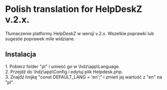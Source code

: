 <h1>Polish translation for HelpDeskZ v.2.x.</h1>
Tłumaczenie platformy HelpDeskZ w wersji v.2.x. Wszelkie poprawki lub sugestie poprawek mile widziane.
<br>
<h2>Instalacja</h2>
1. Pobierz folder "pl" i umieść go w \hdz\app\Language.<br>
2. Przejdź do \hdz\app\Config i edytuj plik Helpdesk.php.<br>
3. Znajdź linijkę "const DEFAULT_LANG = 'en';" i zmień jej wartość z "en" na "pl".<br>
